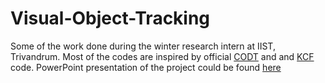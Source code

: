 # Visual-Object-Tracking
Some of the work done during the winter research intern at IIST, Trivandrum. Most of the codes are inspired by official [CODT](https://github.com/xgniu/Context-based-Occlusion-Detection-Tracking)
and and [KCF](http://www.robots.ox.ac.uk/~joao/circulant/index.html) code. PowerPoint presentation of the project could be found [here](https://drive.google.com/open?id=1xH7NiXWdWGLjutxWUEkUo2Z7IAYT5EXY)
